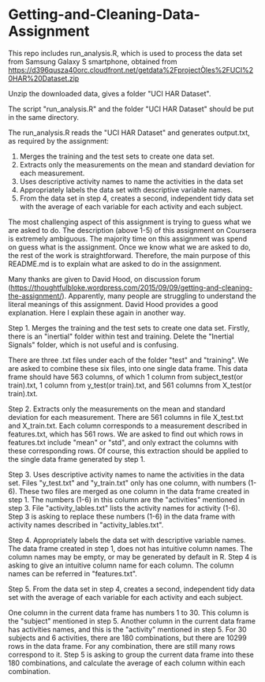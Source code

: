 # Getting-and-Cleaning-Data-Assignment
This repo includes run_analysis.R, which is used to process the data set from Samsung Galaxy S smartphone, obtained from https://d396qusza40orc.cloudfront.net/getdata%2FprojectÒles%2FUCI%20HAR%20Dataset.zip

Unzip the downloaded data, gives a folder "UCI HAR Dataset".

The script "run_analysis.R" and the folder "UCI HAR Dataset" should be put in the same directory.  

The run_analysis.R reads the "UCI HAR Dataset" and generates output.txt, as required by the assignment:
1. Merges the training and the test sets to create one data set.
2. Extracts only the measurements on the mean and standard deviation for each measurement.
3. Uses descriptive activity names to name the activities in the data set
4. Appropriately labels the data set with descriptive variable names.
5. From the data set in step 4, creates a second, independent tidy data set with the average of each variable for each activity and each subject.

The most challenging aspect of this assignment is trying to guess what we are asked to do. The description (above 1-5) of this assignment on Coursera is extremely ambiguous. The majority time on this assignment was spend on guess what is the assignment. Once we know what we are asked to do, the rest of the work is straightforward. Therefore, the main purpose of this README.md is to explain what are asked to do in the assignment.

Many thanks are given to David Hood, on discussion forum (https://thoughtfulbloke.wordpress.com/2015/09/09/getting-and-cleaning-the-assignment/). Apparently, many people are struggling to understand the literal meanings of this assignment. David Hood provides a good explanation. Here I explain these again in another way. 

Step 1. Merges the training and the test sets to create one data set.
Firstly, there is an "inertial" folder within test and training. Delete the "Inertial Signals" folder, which is not useful and is confusing.

There are three .txt files under each of the folder "test" and "training". We are asked to combine these six files, into one single data frame. This data frame should have 563 columns, of which 1 column from subject_test(or train).txt, 1 column from y_test(or train).txt, and 561 columns from X_test(or train).txt.

Step 2. Extracts only the measurements on the mean and standard deviation for each measurement. 
There are 561 columns in file X_test.txt and X_train.txt. Each column corresponds to a measurement described in features.txt, which has 561 rows. We are asked to find out which rows in features.txt include "mean" or "std", and only extract the columns with these corresponding rows. Of course, this extraction should be applied to the single data frame generated by step 1.
 
Step 3. Uses descriptive activity names to name the activities in the data set.
Files "y_test.txt" and "y_train.txt" only has one column, with numbers (1-6). These two files are merged as one column in the data frame created in step 1. The numbers (1-6) in this column are the "activities" mentioned in step 3. File "activity_lables.txt" lists the activity names for activity (1-6). Step 3 is asking to replace these numbers (1-6) in the data frame with activity names described in "activity_lables.txt".

Step 4. Appropriately labels the data set with descriptive variable names.
The data frame created in step 1, does not has intuitive column names. The column names may be empty, or may be generated by default in R. Step 4 is asking to give an intuitive column name for each column. The column names can be referred in "features.txt". 

Step 5. From the data set in step 4, creates a second, independent tidy data set with the average of each variable for each activity and each subject.

One column in the current data frame has numbers 1 to 30. This column is the "subject" mentioned in step 5. Another column in the current data frame has activities names, and this is the "activity" mentioned in step 5. For 30 subjects and 6 activities, there are 180 combinations, but there are 10299 rows in the data frame. For any combination, there are still many rows correspond to it. Step 5 is asking to group the current data frame into these 180 combinations, and calculate the average of each column within each combination. 


